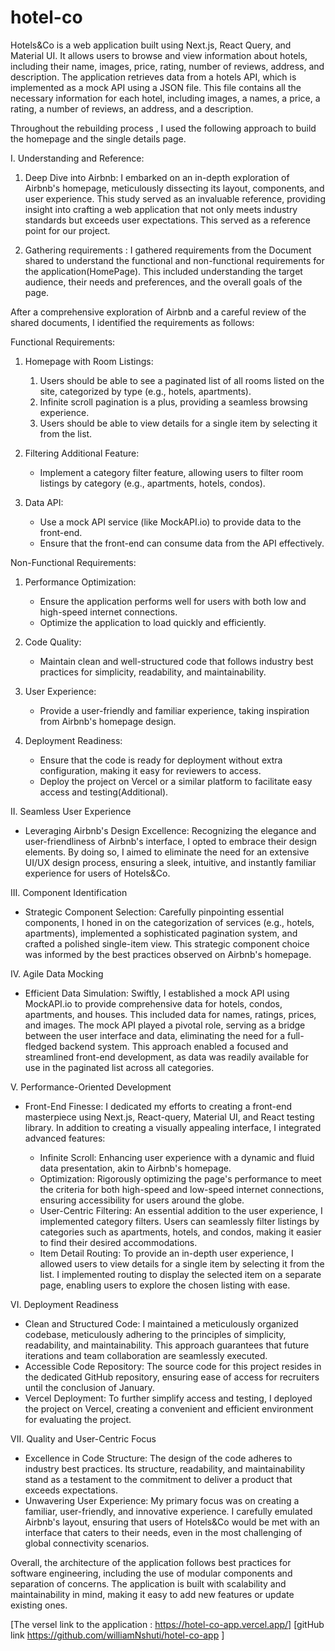 # hotel-co



Hotels&Co is a web application built using Next.js, React Query, and Material UI. It allows users to browse and view information about hotels, including their name, images, price, rating, number of reviews, address, and description. The application retrieves data from a hotels API, which is implemented as a mock API using a JSON file. This file contains all the necessary information for each hotel, including  images, a names, a price, a rating, a number of reviews, an address, and a description.

Throughout the rebuilding process , I used the following approach to build the homepage and the single details page.


I. Understanding and Reference:

1. Deep Dive into Airbnb: I embarked on an in-depth exploration of Airbnb's homepage, meticulously dissecting its layout, components, and user experience. This study served as an invaluable reference, providing insight into crafting a web application that not only meets industry standards but exceeds user expectations.
      This served as a reference point for our project.

2. Gathering requirements :  I gathered requirements from the Document shared to understand the functional and non-functional requirements for the application(HomePage). This included understanding the target audience, their needs and preferences, and the overall goals of the page.

 After a comprehensive exploration of Airbnb and a careful review of the shared documents, I identified the requirements as follows:


Functional Requirements:   

1. Homepage with Room Listings:

    1. Users should be able to see a paginated list of all rooms listed on the site, categorized by type (e.g., hotels, apartments).
    2. Infinite scroll pagination is a plus, providing a seamless browsing experience.
    3. Users should be able to view details for a single item by selecting it from the list.


1. Filtering Additional Feature:
    * Implement a category filter feature, allowing users to filter room listings by category (e.g., apartments, hotels, condos).

3. Data API:

    * Use a mock API service (like MockAPI.io) to provide data to the front-end.
    * Ensure that the front-end can consume data from the API effectively.


Non-Functional Requirements:

1. Performance Optimization:

    * Ensure the application performs well for users with both low and high-speed internet connections.
    * Optimize the application to load quickly and efficiently.

2. Code Quality:

    * Maintain clean and well-structured code that follows industry best practices for simplicity, readability, and maintainability.

3. User Experience:

    * Provide a user-friendly and familiar experience, taking inspiration from Airbnb's homepage design.

3. Deployment Readiness:

    * Ensure that the code is ready for deployment without extra configuration, making it easy for reviewers to access.
    * Deploy the project on Vercel or a similar platform to facilitate easy access and testing(Additional).






II.  Seamless User Experience

* Leveraging Airbnb's Design Excellence: Recognizing the elegance and user-friendliness of Airbnb's interface, I opted to embrace their design elements. By doing so, I aimed to eliminate the need for an extensive UI/UX design process, ensuring a sleek, intuitive, and instantly familiar experience for users of Hotels&Co.



III. Component Identification

* Strategic Component Selection: Carefully pinpointing essential components, I honed in on the categorization of services (e.g., hotels, apartments), implemented a sophisticated pagination system, and crafted a polished single-item view. This strategic component choice was informed by the best practices observed on Airbnb's homepage.



IV. Agile Data Mocking

* Efficient Data Simulation: Swiftly, I established a mock API using MockAPI.io to provide comprehensive data for hotels, condos, apartments, and houses. This included data for names, ratings, prices, and images. The mock API played a pivotal role, serving as a bridge between the user interface and data, eliminating the need for a full-fledged backend system. This approach enabled a focused and streamlined front-end development, as data was readily available for use in the paginated list across all categories.



V. Performance-Oriented Development

* Front-End Finesse: I dedicated my efforts to creating a front-end masterpiece using Next.js, React-query, Material UI, and React testing library. In addition to creating a visually appealing interface, I integrated advanced features:

    * Infinite Scroll: Enhancing user experience with a dynamic and fluid data presentation, akin to Airbnb's homepage.
    * Optimization: Rigorously optimizing the page's performance to meet the criteria for both high-speed and low-speed internet connections, ensuring accessibility for users around the globe.
    * User-Centric Filtering: An essential addition to the user experience, I implemented category filters. Users can seamlessly filter listings by categories such as apartments, hotels, and condos, making it easier to find their desired accommodations.
    * Item Detail Routing: To provide an in-depth user experience, I allowed users to view details for a single item by selecting it from the list. I implemented routing to display the selected item on a separate page, enabling users to explore the chosen listing with ease.




VI. Deployment Readiness

* Clean and Structured Code: I maintained a meticulously organized codebase, meticulously adhering to the principles of simplicity, readability, and maintainability. This approach guarantees that future iterations and team collaboration are seamlessly executed.
* Accessible Code Repository: The source code for this project resides in the dedicated GitHub repository, ensuring ease of access for recruiters until the conclusion of January.
* Vercel Deployment: To further simplify access and testing, I deployed the project on Vercel, creating a convenient and efficient environment for evaluating the project.

  

VII. Quality and User-Centric Focus

* Excellence in Code Structure: The design of the code adheres to industry best practices. Its structure, readability, and maintainability stand as a testament to the commitment to deliver a product that exceeds expectations.
* Unwavering User Experience: My primary focus was on creating a familiar, user-friendly, and innovative experience. I carefully emulated Airbnb's layout, ensuring that users of Hotels&Co would be met with an interface that caters to their needs, even in the most challenging of global connectivity scenarios.



Overall, the architecture of the application follows best practices for software engineering, including the use of modular components and separation of concerns. The application is built with scalability and maintainability in mind, making it easy to add new features or update existing ones.

[The versel link to the application :  https://hotel-co-app.vercel.app/]
[gitHub link https://github.com/williamNshuti/hotel-co-app ]

